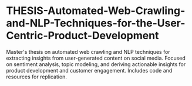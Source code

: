 # THESIS-Automated-Web-Crawling-and-NLP-Techniques-for-the-User-Centric-Product-Development
Master's thesis on automated web crawling and NLP techniques for extracting insights from user-generated content on social media. Focused on sentiment analysis, topic modeling, and deriving actionable insights for product development and customer engagement. Includes code and resources for replication.
